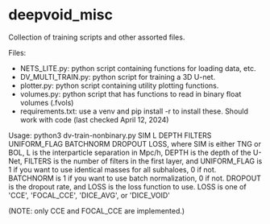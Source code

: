 # deepvoid_misc
Collection of training scripts and other assorted files. 

Files:
- NETS_LITE.py: python script containing functions for loading data, etc.
- DV_MULTI_TRAIN.py: python script for training a 3D U-net.
- plotter.py: python script containing utility plotting functions.
- volumes.py: python script that has functions to read in binary float volumes (.fvols)
- requirements.txt: use a venv and pip install -r to install these. Should work with code (last checked April 12, 2024)

Usage: python3 dv-train-nonbinary.py SIM L DEPTH FILTERS UNIFORM_FLAG BATCHNORM DROPOUT LOSS, 
        where SIM is either TNG or BOL, L is the interparticle separation in Mpc/h,
        DEPTH is the depth of the U-Net, FILTERS is the number of filters in the first layer,
        and UNIFORM_FLAG is 1 if you want to use identical masses for all subhaloes, 0 if not.
        BATCHNORM is 1 if you want to use batch normalization, 0 if not.
        DROPOUT is the dropout rate, and LOSS is the loss function to use.
        LOSS is one of 'CCE', 'FOCAL_CCE', 'DICE_AVG', or 'DICE_VOID'

(NOTE: only CCE and FOCAL_CCE are implemented.)
